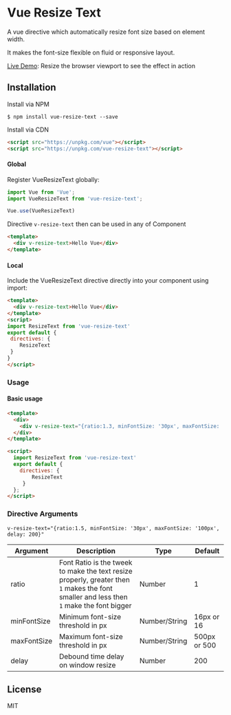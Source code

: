 # Vue Resize Text

A vue directive which automatically resize font size based on element width.

It makes the font-size flexible on fluid or responsive layout.

[Live Demo](https://jayeshlab.github.io/vue-resize-text/): Resize the browser viewport to see the effect in action

## Installation

Install via NPM

`$ npm install vue-resize-text --save`

Install via CDN

```html
<script src="https://unpkg.com/vue"></script>
<script src="https://unpkg.com/vue-resize-text"></script>
```

#### Global

Register VueResizeText globally:

```javascript
import Vue from 'Vue';
import VueResizeText from 'vue-resize-text';

Vue.use(VueResizeText)
```
Directive ```v-resize-text``` then can be used in any of Component

```html
<template>
  <div v-resize-text>Hello Vue</div>
</template>
```

#### Local

Include the VueResizeText  directive directly into your component using import:

```html
<template>
  <div v-resize-text>Hello Vue</div>
</template>
<script>
import ResizeText from 'vue-resize-text'
export default {
 directives: {
    ResizeText
 }
}
</script>
```

### Usage

#### Basic usage

```html
<template>
  <div>
    <div v-resize-text="{ratio:1.3, minFontSize: '30px', maxFontSize: '100px', delay: 200}">Hello Vue</div>
  </div>
</template>

<script>
  import ResizeText from 'vue-resize-text'
  export default {
    directives: {
        ResizeText
     }
  };
</script>
```

### Directive Arguments
`v-resize-text="{ratio:1.5, minFontSize: '30px', maxFontSize: '100px', delay: 200}"`

| Argument         | Description                 |  Type         |  Default     | 
| -----------      | ---------------             | ------------  | ------------ | 
|  ratio           |  Font Ratio is the tweek to make the text resize properly, greater then `1` makes the font smaller and less then `1` make the font bigger | Number        |     1       |
|  minFontSize     |  Minimum font-size threshold in px| Number/String |     16px or 16       |      -            |
|  maxFontSize     |  Maximum font-size threshold in px| Number/String  |     500px  or 500      |      -         |
|  delay           |  Debound time delay on window resize | Number        |  200   |      -        |

## License

MIT